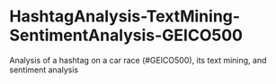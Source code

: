 # HashtagAnalysis-TextMining-SentimentAnalysis-GEICO500
Analysis of a hashtag on a car race (#GEICO500), its text mining, and sentiment analysis

